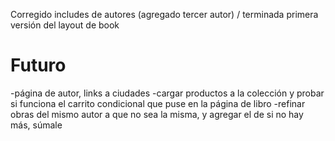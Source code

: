 Corregido includes de autores (agregado tercer autor) / terminada primera versión del layout de book

# Futuro
-página de autor, links a ciudades
-cargar productos a la colección y probar si funciona el carrito condicional que puse en la página de libro
-refinar obras del mismo autor a que no sea la misma, y agregar el de si no hay más, súmale